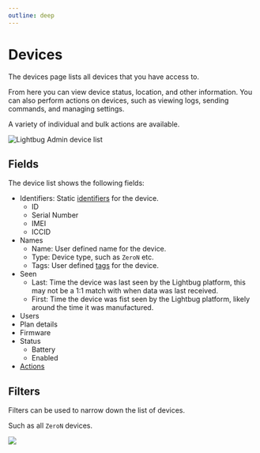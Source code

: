 ```yaml
---
outline: deep
---
```


# Devices

The devices page lists all devices that you have access to.

From here you can view device status, location, and other information. You can also perform actions on devices, such as viewing logs, sending commands, and managing settings.

A variety of individual and bulk actions are available.

![Lightbug Admin device list](https://upload.r2.lb.chasm.cloud/2025/10/imgur/pHBzHGL.png)

## Fields

The device list shows the following fields:
- Identifiers: Static [identifiers](/terminology/devices#identity) for the device.
    - ID
    - Serial Number
    - IMEI
    - ICCID
- Names
    - Name: User defined name for the device.
    - Type: Device type, such as `ZeroN` etc.
    - Tags: User defined [tags](/terminology/devices#tags) for the device.
- Seen
    - Last: Time the device was last seen by the Lightbug platform, this may not be a 1:1 match with when data was last received.
    - First: Time the device was fist seen by the Lightbug platform, likely around the time it was manufactured.
- Users
- Plan details
- Firmware
- Status
    - Battery
    - Enabled
- [Actions](#actions)

## Filters

Filters can be used to narrow down the list of devices.

Such as all `ZeroN` devices.

![](https://upload.r2.lb.chasm.cloud/2025/10/imgur/JkdXTz6.png)

